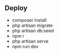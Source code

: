 ## Deploy

- composer install
- php artisan migrate
- php artisan db:seed
- npm i
- php artisan serve
- npm run dev
